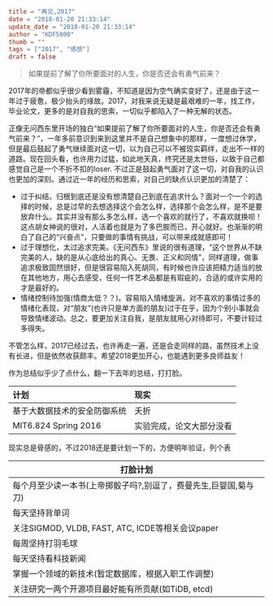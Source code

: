 ```toml
title = "再见,2017"
date = "2018-01-20 21:33:14"
update_date = "2018-01-20 21:33:14"
author = "KDF5000"
thumb = ""
tags = ["2017", "感想"]
draft = false
```
> 如果提前了解了你所要面对的人生，你是否还会有勇气前来？

2017年的帝都似乎很少看到雾霾，不知道是因为空气确实变好了，还是由于这一年过于疲惫，极少抬头的缘故。2017，对我来说无疑是最艰难的一年，找工作，毕业论文，更多的是对自我的思索，一切似乎都陷入了一种无解的状态。

正像无问西东里开场的独白“如果提前了解了你所要面对的人生，你是否还会有勇气前来？”，一年多前意识到来到这里并不是自己想象中的那样，一度想过休学，但是最后鼓起了勇气继续面对这一切，以为自己可以不被现实羁绊，走出不一样的道路。现在回头看，也许用力过猛，如此地天真，终究还是太世俗，以致于自己都感觉自己是一个不折不扣的loser. 不过正是鼓起勇气面对了这一切，对自我的认识也更加的深刻。通过近一年的经历和思索，对自己的缺点认识更加的清楚了：
- 过于纠结。归根到底还是没有想清楚自己到底在追求什么？面对一个一个的选择的时候，总是过早的去想选择这个会怎么样，选择那个会怎么样，是不是要放弃什么。其实并没有那么多怎么样，选一个喜欢的就行了，不喜欢就换呗！这点胡女神说的很对，人活着也就是为了多巴胺而已，开心就好。也渐渐的明白了自己的“兴奋点”，只要做的事情有挑战，可以带来成就感即可！
- 过于理想化，太过追求完美。《无问西东》里说的很有道理，“这个世界从不缺完美的人，缺的是从心底给出的真心、无畏、正义和同情”，同样道理，做事追求极致固然很好，但是很容易陷入死胡同，有时候也许应该把精力适当的放在其他地方，用心去感受，任何一件艺术品都是有瑕疵的，合适的或许实用的才是最好的。
- 情绪控制待加强(情商太低？？)。容易陷入情绪旋涡，对不喜欢的事情过多的情绪化表现，对“朋友”(也许只是单方面的朋友)过于在乎，因为个别小事就会导致情绪波动。总之，要更加关注自我，是朋友就用心对待即可，不要计较过多得失。

不管怎么样，2017已经过去，也许再走一遍，还是会走同样的路，虽然技术上没有长进，但是依然收获颇丰。希望2018更加开心，也能遇到更多良师益友！

作为总结似乎少了点什么，翻一下去年的总结，打打脸。

|计划|现实|
|:---|:---|
|基于大数据技术的安全防御系统|夭折|
|MIT6.824 Spring 2016|实验完成，论文大部分没看|

现实总是骨感的，不过2018还是要计划一下的，方便明年验证，列个表

|打脸计划|
|---|
|每个月至少读一本书(上帝掷骰子吗?,别逗了，费曼先生,巨婴国,菊与刀)|
|每天坚持背单词|
|关注SIGMOD, VLDB, FAST, ATC, ICDE等相关会议paper|
|每周坚持打羽毛球|
|每天坚持看科技新闻|
|掌握一个领域的新技术(暂定数据库，根据入职工作调整)|
|关注研究一两个开源项目最好能有所贡献(如TiDB, etcd)|
